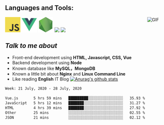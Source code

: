 ## **Languages and Tools:**      
<code><img height="50" style="max-width: 80px;" src="https://raw.githubusercontent.com/github/explore/80688e429a7d4ef2fca1e82350fe8e3517d3494d/topics/javascript/javascript.png"></code>
<code><img height="50" style="max-width: 80px;" src="https://raw.githubusercontent.com/github/explore/80688e429a7d4ef2fca1e82350fe8e3517d3494d/topics/vue/vue.png"></code>
<code><img height="50" style="max-width: 80px;" src="https://raw.githubusercontent.com/github/explore/80688e429a7d4ef2fca1e82350fe8e3517d3494d/topics/nodejs/nodejs.png"></code>
<code><img height="50" style="max-width: 80px;" src="https://img.shields.io/badge/-HTML5-E34F26?style=flat&logo=html5&logoColor=white"></code>
<code><img height="50" style="max-width: 80px;" src="https://img.shields.io/badge/-CSS3-1572B6?style=flat&logo=css3"></code>
<img align="right" alt="GIF" src="https://media.giphy.com/media/iIqmM5tTjmpOB9mpbn/giphy.gif" />
## *Talk to me about*
- Front-end development using **HTML, Javascript, CSS, Vue**
- Backend development using **Node**
- Known database like **MySQL，MongoDB**
- Known a little bit about **Nginx** and **Linux Command Line**
- Like reading **English** IT Blog
[![Anurag's github stats](https://github-readme-stats.vercel.app/api?username=qdi5)](https://github.com/anuraghazra/github-readme-stats)
<!--START_SECTION:waka-->
```text
Week: 21 July, 2020 - 28 July, 2020

Vue.js       5 hrs 59 mins   █████████░░░░░░░░░░░░░░░░   35.93 % 
JavaScript   5 hrs 12 mins   ███████░░░░░░░░░░░░░░░░░░   31.27 % 
HTML         4 hrs 39 mins   ███████░░░░░░░░░░░░░░░░░░   27.92 % 
Other        25 mins         ░░░░░░░░░░░░░░░░░░░░░░░░░   02.55 % 
JSON         21 mins         ░░░░░░░░░░░░░░░░░░░░░░░░░   02.12 %
```
<!--END_SECTION:waka-->
